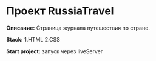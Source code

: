 # Проект RussiaTravel

**Описание:**
Страница журнала путешествия по стране.

**Stack:**
1.HTML
2.CSS

**Start project:**
запуск через liveServer
